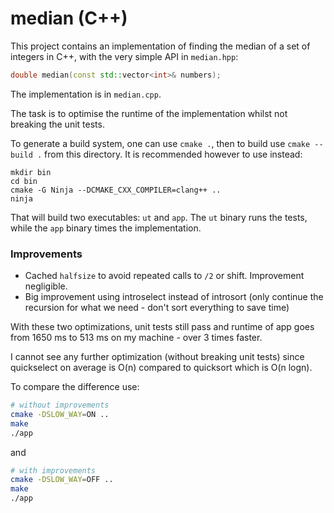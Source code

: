 median (C++)
============

This project contains an implementation of finding the median of a set of integers in C++,
with the very simple API in `median.hpp`:

```c++
double median(const std::vector<int>& numbers);
```

The implementation is in `median.cpp`.

The task is to optimise the runtime of the implementation whilst not breaking the
unit tests.

To generate a build system, one can use `cmake .`, then to build use `cmake --build .`
from this directory. It is recommended however to use instead:

```
mkdir bin
cd bin
cmake -G Ninja --DCMAKE_CXX_COMPILER=clang++ ..
ninja
```

That will build two executables: `ut` and `app`. The `ut` binary runs the tests,
while the `app` binary times the implementation.


### Improvements

- Cached ```halfsize``` to avoid repeated calls to ```/2``` or shift. Improvement negligible.
- Big improvement using introselect instead of introsort (only continue the recursion for what we need - don't sort everything to save time)

With these two optimizations, unit tests still pass and runtime of app goes from 1650 ms to 513 ms on my machine - over 3 times faster.

I cannot see any further optimization (without breaking unit tests) since quickselect on average is O(n) compared to quicksort which is O(n logn).

To compare the difference use:
```bash
# without improvements
cmake -DSLOW_WAY=ON ..
make
./app
```

and 
```bash
# with improvements
cmake -DSLOW_WAY=OFF ..
make
./app
```
